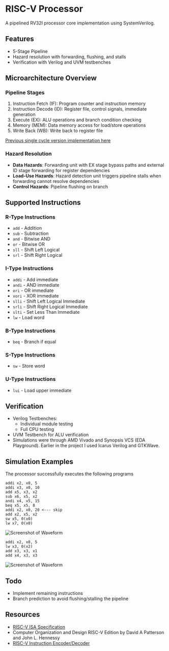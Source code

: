 # RISC-V Processor

A pipelined RV32I processor core implementation using SystemVerilog.

## Features

- 5-Stage Pipeline
- Hazard resolution with forwarding, flushing, and stalls
- Verification with Verilog and UVM testbenches

## Microarchitecture Overview

### Pipeline Stages

1. Instruction Fetch (IF): Program counter and instruction memory
2. Instruction Decode (ID): Register file, control signals, immediate generation
3. Execute (EX): ALU operations and branch condition checking
4. Memory (MEM): Data memory access for load/store operations
5. Write Back (WB): Write back to register file

[Previous single cycle version implementation here](https://github.com/ShaianK/RISC-V-Processor/tree/8cc6bf10ed3c5bf0bb8a2dd70b26f5094c24616c)

### Hazard Resolution

- **Data Hazards**: Forwarding unit with EX stage bypass paths and external ID stage forwarding for register dependencies
- **Load-Use Hazards**: Hazard detection unit triggers pipeline stalls when forwarding cannot resolve dependencies
- **Control Hazards**: Pipeline flushing on branch

## Supported Instructions

### R-Type Instructions  
- `add` - Addition
- `sub` - Subtraction
- `and` - Bitwise AND
- `or` - Bitwise OR
- `sll` - Shift Left Logical
- `srl` - Shift Right Logical

### I-Type Instructions
- `addi` - Add immediate
- `andi` - AND immediate
- `ori` - OR immediate
- `xori` - XOR immediate
- `slli` - Shift Left Logical Immediate
- `srli` - Shift Right Logical Immediate
- `slti` - Set Less Than Immediate
- `lw` - Load word

### B-Type Instructions
- `beq` - Branch if equal

### S-Type Instructions
- `sw` - Store word

### U-Type Instructions
- `lui` - Load upper immediate

## Verification

- Verilog Testbenches: 
    - Individual module testing
    - Full CPU testing
- UVM Testbench for ALU verification 
- Simulations were through AMD Vivado and Synopsis VCS (EDA Playground). Earlier in the project I used Icarus Verilog and GTKWave.

## Simulation Examples

The processor successfully executes the following programs

```assembly
addi x2, x0, 5
addi x3, x0, 10
add x5, x3, x2
sub x6, x5, x2
andi x4, x5, 15
beq x5, x5, 8 
addi x2, x0, 20 <--- skip
add x2, x5, x2 
sw x5, 0(x0)   
lw x7, 0(x0)
```

![Screenshot of Waveform](https://files.catbox.moe/hidi1o.png)

```assembly
addi x2, x0, 5
lw x3, 0(x2)
add x3, x3, x1
add x4, x3, x3
```

![Screenshot of Waveform](https://files.catbox.moe/lvyevl.png)

## Todo

- Implement remaining instructions
- Branch prediction to avoid flushing/stalling the pipeline

## Resources

- [RISC-V ISA Specification](https://drive.google.com/file/d/1s0lZxUZaa7eV_O0_WsZzaurFLLww7ou5/view)
- Computer Organization and Design RISC-V Edition by David A Patterson and John L. Hennessy
- [RISC-V Instruction Encoder/Decoder](https://luplab.gitlab.io/rvcodecjs)
